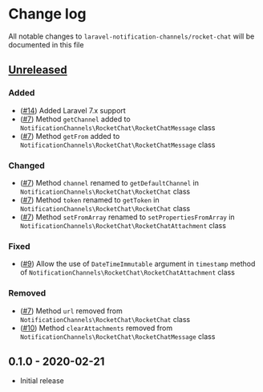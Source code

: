 # Change log

All notable changes to `laravel-notification-channels/rocket-chat` will be documented in this file

## [Unreleased]

### Added

- ([#14]) Added Laravel 7.x support
- ([#7]) Method `getChannel` added to `NotificationChannels\RocketChat\RocketChatMessage` class
- ([#7]) Method `getFrom` added to `NotificationChannels\RocketChat\RocketChatMessage` class

### Changed

- ([#7]) Method `channel` renamed to `getDefaultChannel` in `NotificationChannels\RocketChat\RocketChat` class
- ([#7]) Method `token` renamed to `getToken` in `NotificationChannels\RocketChat\RocketChat` class
- ([#7]) Method `setFromArray` renamed to `setPropertiesFromArray` in `NotificationChannels\RocketChat\RocketChatAttachment` class

### Fixed

- ([#9]) Allow the use of `DateTimeImmutable` argument in `timestamp` method of `NotificationChannels\RocketChat\RocketChatAttachment` class

### Removed

- ([#7]) Method `url` removed from `NotificationChannels\RocketChat\RocketChat` class
- ([#10]) Method `clearAttachments` removed from `NotificationChannels\RocketChat\RocketChatMessage` class

## 0.1.0 - 2020-02-21

- Initial release

[Unreleased]: https://github.com/laravel-notification-channels/rocket-chat/compare/v0.1.0...master

[#7]: https://github.com/laravel-notification-channels/rocket-chat/pull/7
[#9]: https://github.com/laravel-notification-channels/rocket-chat/pull/9
[#10]: https://github.com/laravel-notification-channels/rocket-chat/pull/10
[#14]: https://github.com/laravel-notification-channels/rocket-chat/pull/10
